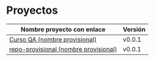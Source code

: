 # Proyectos

| Nombre proyecto con enlace                                                                         | Versión |
|----------------------------------------------------------------------------------------------------|---------|
| [Curso QA (nombre provisional)](https://github.com/testing-kakapos/curso-QA)                       | v0.0.1  |
| [repo-provisional (nombre provisional)](https://github.com/tdd-IgnasiYManu/repo-provisional)       | v0.0.1  |

